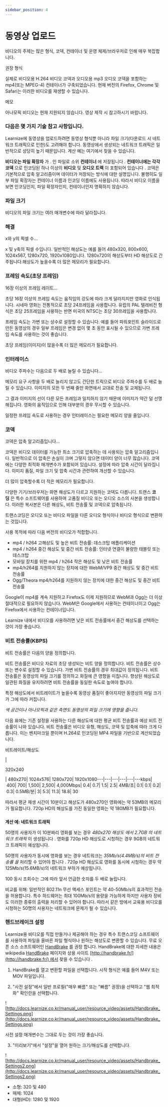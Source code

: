 ```yaml
---
sidebar_position: 4
---
```


# 동영상 업로드

비디오의 주제는 많은 형식, 코덱, 컨테이너 및 운영 체제/브라우저로 인해 매우 복잡합니다.

권장 형식

실제로 비디오용 H.264 비디오 코덱과 오디오용 mp3 오디오 코덱을 포함하는 mp4(또는 MPEG-4) 컨테이너가 구축되었습니다. 현재 버전의 Firefox, Chrome 및 Safari는 이러한 비디오를 재생할 수 있습니다.

메모

아나모픽 비디오는 현재 지원되지 않습니다. 영상 제작 시 참고하시기 바랍니다.

### 다음은 몇 가지 기술 참고 사항입니다.

Learnize에 동영상을 업로드하려면 동영상 형식뿐 아니라 파일 크기(다운로드 시 네트워크 트래픽으로 인한)도 고려해야 합니다. 동영상에서 생성되는 네트워크 트래픽은 일반적으로 상당히 높기 때문입니다. 계산 예는 여기에서 찾을 수 있습니다.

**비디오는 파일 확장자** 가 . 인 파일로 소위 **컨테이너** 에 저장됩니다 . **컨테이너에는 각각 코덱** 으로 인코딩된 하나 이상의 **비디오** 및 **오디오 트랙** 이 포함되어 있습니다 . 코덱은 기본적으로 압축 알고리즘이며 데이터가 저장되는 방식에 대한 설명입니다. 불행히도 일부 파일 확장자는 컨테이너 이름과 인코딩 이름에도 사용됩니다. 따라서 비디오 이름을 보면 인코딩인지, 파일 확장자인지, 컨테이너인지 명확하지 않습니다.

### 파일 크기

비디오의 파일 크기는 여러 매개변수에 따라 달라집니다.

### **해결**

x와 y의 픽셀 수...

x 및 y축의 픽셀 수입니다. 일반적인 해상도는 예를 들어 480x320, 800x600, 1024x567, 1280x720, 1920x1080입니다. 1280x720의 해상도부터 HD 해상도로 간주됩니다.해상도가 높을수록 더 많은 메모리가 필요합니다.

### **프레임 속도(초당 프레임)**

16장 이상의 프레임 레이트...

초당 16장 이상의 프레임 속도는 움직임의 강도에 따라 크게 달라지지만 영화로 인식됩니다. 시네마 영화는 전통적으로 초당 24프레임을 사용합니다. 유럽의 PAL 텔레비전 형식은 초당 25프레임을 사용하는 반면 미국의 NTSC는 초당 30프레임을 사용합니다.

프레임 속도는 가변 또는 상수로 설정할 수 있습니다. 예를 들어 파워포인트 슬라이드로 만든 동영상의 경우 일부 프레임은 변경 없이 몇 초 동안 표시될 수 있으므로 가변 프레임 속도를 사용하는 것이 좋습니다.

초당 프레임(이미지)이 많을수록 더 많은 메모리가 필요합니다.

### **인터레이스**

비디오 주파수는 다음으로 두 배로 늘릴 수 있습니다...

메모리 요구 사항을 두 배로 늘리지 않고도 간단한 트릭으로 비디오 주파수를 두 배로 늘릴 수 있습니다. 이미지의 모든 두 번째 줄만 화면에서 교대로 전송 및 교체됩니다.

그 결과 이미지의 선이 다른 모든 프레임과 일치하지 않기 때문에 이미지가 약간 덜 선명해집니다. 영화의 움직임으로 인해 대부분의 경우 무시할 수 있습니다.

일정한 프레임 속도로 사용하는 경우 인터레이스는 필요한 메모리 양을 줄입니다.

### **코덱**

코덱은 압축 알고리즘입니다...

코덱은 비디오 데이터를 가능한 최소 크기로 압축하는 데 사용되는 압축 알고리즘입니다. 일반적으로 이 압축은 손실이 크며 그렇지 않으면 데이터 양이 너무 많습니다. 코덱에는 다양한 최적화 매개변수가 포함되어 있습니다. 설정에 따라 압축 시간이 달라집니다. 이미지 품질, 파일 크기 및 압축 시간과 관련하여 개선할 수 있습니다.

더 많이 압축할수록 더 적은 메모리가 필요합니다.

다양한 기기/브라우저는 화면 해상도가 다르고 지원하는 코덱도 다릅니다. 트랜스 **코딩** 은 특수 소프트웨어를 사용하여 고품질 비디오 또는 오디오 소스의 사본을 생성합니다. 이러한 복사본은 다른 해상도, 비트 전송률 및 코덱으로 압축됩니다.

트랜스코딩은 오디오 또는 비디오 파일을 다른 오디오 형식이나 비디오 형식으로 변환하는 것입니다.

사용 목적에 따라 다음 버전의 비디오가 적합합니다.

- mp4 / h264 고해상도 및 높은 비트 전송률: 데스크탑 애플리케이션
- mp4 / h264 중간 해상도 및 중간 비트 전송률: 인터넷 연결이 불량한 태블릿 또는 데스크탑
- 모바일 장치를 위한 mp4 / h264 작은 해상도 및 낮은 비트 전송률
- mp4/h264를 지원하지 않는 장치에 대한 WebM/VP9 중간 해상도 및 중간 비트 전송률
- Ogg/Theora mp4/h264를 지원하지 않는 장치에 대한 중간 해상도 및 중간 비트 전송률

Google이 mp4를 계속 지원하고 Firefox도 이제 지원하므로 WebM과 Ogg는 더 이상 절대적으로 필요하지 않습니다. WebM은 Google에서 사용하는 컨테이너이고 Ogg는 Firefox에서 사용하는 컨테이너입니다.

Learnize 내에서 비디오를 사용하려면 낮은 비트 전송률에서 중간 해상도를 선택하는 것이 가장 좋습니다.

### **비트 전송률(KBPS)**

비트 전송률은 다음의 양을 정의합니다.

비트 전송률은 비디오 자료의 초당 생성되는 비트 양을 정의합니다. 비트 전송률은 상수 또는 변수로 설정할 수 있습니다. 가변 비트 전송률의 경우 최대값이 정의됩니다. 비트 전송률은 동영상의 파일 크기를 정의하고 화질에 큰 영향을 미칩니다. 향상된 해상도로 일관된 화질을 유지하려면 비트 전송률을 동일한 속도로 높여야 합니다.

특정 해상도에서 비트레이트가 높을수록 동영상 품질이 좋아지지만 동영상의 파일 크기가 그에 따라 커집니다.

*색 공간이나 아나모픽과 같은 측면도 동영상의 파일 크기에 영향을 줍니다.*

다음 표에는 기존 설정을 사용하는 다른 해상도에 대한 평균 비트 전송률과 예상 비트 전송률이 나와 있습니다. 비트 전송률은 비디오 유형, 해상도, 코덱 및 압축에 따라 크게 다릅니다. 이는 벤치마크일 뿐이며 H.264로 인코딩된 MP4 파일을 기반으로 계산되었습니다.

비트레이트/해상도

|

320x240

| 480x270| 1024x576| 1280x720| 1920x1080---|---|---|---|---|---kbps| 400| 700| 1,500| 2,500| 4,000Mbps| 0.4| 0.7| 1.5| 2.5| 4MB/초| 0.1| 0.1| 0.2| 0.3| 0.5MB/분| 3| 5.3| 11.3| 18.8| 30

따라서 평균 재생 시간이 10분이고 해상도가 480x270인 영화에는 약 53MB의 메모리가 필요합니다. 720p HD의 해상도를 가진 동일한 영화는 약 180MB가 필요합니다.

### 

**계산 예: 네트워크 트래픽**

50명의 사용자가 이 10분짜리 영화를 보는 경우 *480x270 해상도 에서 2.7GB 의 네트워크 트래픽* 이 생성됩니다 . 영화를 720p HD 해상도로 시청하는 경우 9GB의 네트워크 트래픽이 예상됩니다.

50명의 사용자가 동시에 영화를 보는 경우 네트워크는 *35Mb/s(4.4MB/s)의 비트 전송률 을* 처리할 수 있어야 합니다 . 720p HD 해상도로 영화를 동시에 시청하는 경우 약 125Mb/s(15.6MB/s)의 네트워크 부하가 예상됩니다.

100 동시 조회수는 그에 따라 앞서 언급한 숫자를 두 배로 늘립니다.

비교를 위해: 일반적인 802.11n 무선 액세스 포인트는 약 40-50Mb/s의 효과적인 전송을 허용합니다. 특수 하드웨어는 최대 100Mb/s의 용량을 가능하게 하지만 사용자 장비도 이러한 종류의 출력을 처리할 수 있어야 합니다. 따라서 같은 방에서 교육용 비디오를 시청하는 50명의 사용자는 네트워크에 문제가 될 수 있습니다.

### **핸드브레이크 설정**

Learnize용 비디오를 직접 만들거나 제공해야 하는 경우 특수 트랜스코딩 소프트웨어를 사용하여 파일을 올바른 파일 형식이나 원하는 해상도로 변환할 수 있습니다. 무료 오픈 소스 소프트웨어인 [HandBrake](http://handbrake.fr/) 를 권장 합니다. HandBrake에 대한 자세한 내용은 wikipedia [HandBrake](http://en.wikipedia.co.kr/wiki/HandBrake) 페이지와 상용 사이트 [http://handbrake.fr/](http://handbrake.fr/) 에서 찾을 수 있습니다 .

1. HandBrake를 열고 변환할 파일을 선택합니다. 시작 형식은 예를 들어 M4V 또는 MOV 파일입니다.

2. "사전 설정"에서 일반 프로필("매우 빠름" 또는 "빠름" 권장)을 선택하고 "웹 최적화" 확인란을 선택합니다.

![http://docs.learnize.co.kr/manual_user/resource_video/assets/Handbrake_Settings.png](http://docs.learnize.co.kr/manual_user/resource_video/assets/Handbrake_Settings.png)

사전 설정 매개변수는 그대로 두는 것이 가장 좋습니다.

3. "미리보기"에서 "설정"을 열어 원하는 크기/해상도를 선택합니다.

![http://docs.learnize.co.kr/manual_user/resource_video/assets/Handbrake_Settings2.png](http://docs.learnize.co.kr/manual_user/resource_video/assets/Handbrake_Settings2.png)

- 소형: 320 및 480
- 매체: 1024
- 대형(HD): 1280 및 1920